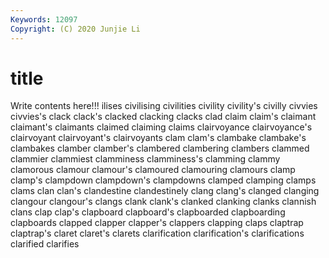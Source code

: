 ```yaml
---
Keywords: 12097
Copyright: (C) 2020 Junjie Li
---
```


# title

Write contents here!!!
ilises 
civilising 
civilities
civility 
civility's 
civilly 
civvies 
civvies's 
clack 
clack's 
clacked 
clacking 
clacks
clad 
claim 
claim's 
claimant 
claimant's 
claimants 
claimed 
claiming 
claims 
clairvoyance
clairvoyance's 
clairvoyant 
clairvoyant's 
clairvoyants 
clam 
clam's 
clambake 
clambake's 
clambakes 
clamber
clamber's 
clambered 
clambering 
clambers 
clammed 
clammier 
clammiest 
clamminess 
clamminess's 
clamming
clammy 
clamorous 
clamour 
clamour's 
clamoured 
clamouring 
clamours 
clamp 
clamp's 
clampdown
clampdown's 
clampdowns 
clamped 
clamping 
clamps 
clams 
clan 
clan's 
clandestine 
clandestinely
clang 
clang's 
clanged 
clanging 
clangour 
clangour's 
clangs 
clank 
clank's 
clanked
clanking 
clanks 
clannish 
clans 
clap 
clap's 
clapboard 
clapboard's 
clapboarded 
clapboarding
clapboards 
clapped 
clapper 
clapper's 
clappers 
clapping 
claps 
claptrap 
claptrap's 
claret
claret's 
clarets 
clarification 
clarification's 
clarifications 
clarified 
clarifies 
